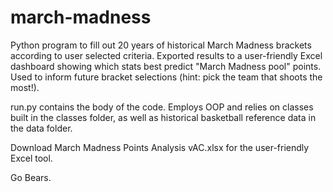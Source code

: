 # march-madness
Python program to fill out 20 years of historical March Madness brackets according to user selected criteria. Exported results to a user-friendly Excel dashboard showing which stats best predict "March Madness pool" points. Used to inform future bracket selections (hint: pick the team that shoots the most!).

run.py contains the body of the code. Employs OOP and relies on classes built in the classes folder, as well as historical basketball reference data in the data folder.

Download March Madness Points Analysis vAC.xlsx for the user-friendly Excel tool.

Go Bears.
